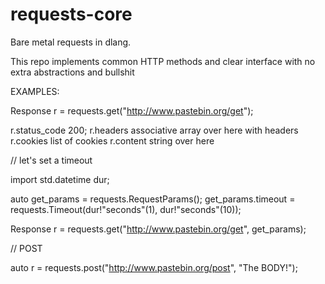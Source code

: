 # requests-core
Bare metal requests in dlang.

This repo implements common HTTP methods and clear interface with no extra abstractions and bullshit

EXAMPLES:

Response r = requests.get("http://www.pastebin.org/get");

r.status_code         200;
r.headers             associative array over here with headers
r.cookies             list of cookies
r.content             string over here



// let's set a timeout

import std.datetime dur;

auto get_params = requests.RequestParams();
get_params.timeout = requests.Timeout(dur!"seconds"(1), dur!"seconds"(10));

Response r = requests.get("http://www.pastebin.org/get", get_params);


// POST

auto r = requests.post("http://www.pastebin.org/post", "The BODY!");





